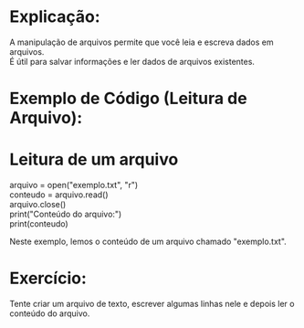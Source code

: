 # Explicação:
A manipulação de arquivos permite que você leia e escreva dados em arquivos. <br /> 
É útil para salvar informações e ler dados de arquivos existentes.

# Exemplo de Código (Leitura de Arquivo):

# Leitura de um arquivo
arquivo = open("exemplo.txt", "r")<br /> 
conteudo = arquivo.read()<br /> 
arquivo.close()<br /> 
print("Conteúdo do arquivo:")<br /> 
print(conteudo)<br /> 

Neste exemplo, lemos o conteúdo de um arquivo chamado "exemplo.txt".

# Exercício:
Tente criar um arquivo de texto, escrever algumas linhas nele e depois ler o conteúdo do arquivo.
